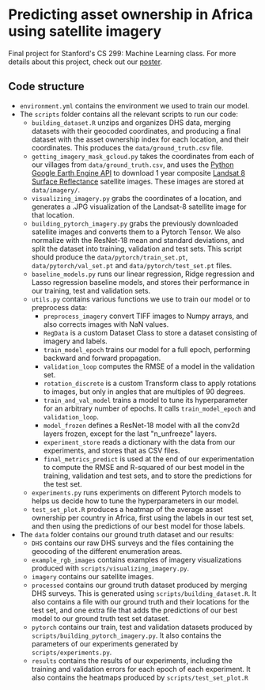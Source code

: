 # Predicting asset ownership in Africa using satellite imagery

Final project for Stanford's CS 299: Machine Learning class. For more details about this project, check out our [poster](/CS229_Poster.pdf).

## Code structure
* `environment.yml` contains the environment we used to train our model.
* The `scripts` folder contains all the relevant scripts to run our code:
  * `building_dataset.R` unzips and organizes DHS data, merging datasets with their geocoded coordinates, and producing a final dataset with the asset ownership index for each location, and their coordinates. This produces the `data/ground_truth.csv` file.
  * `getting_imagery_mask_gcloud.py` takes the coordinates from each of our villages from `data/ground_truth.csv`, and uses the [Python Google Earth Engine API](https://github.com/google/earthengine-api) to download 1 year composite [Landsat 8 Surface Reflectance](https://developers.google.com/earth-engine/datasets/catalog/LANDSAT_LC08_C01_T1_SR) satellite images. These images are stored at `data/imagery/`.
  * `visualizing_imagery.py` grabs the coordinates of a location, and generates a .JPG visualization of the Landsat-8 satellite image for that location.
  * `building_pytorch_imagery.py` grabs the previously downloaded satellite images and converts them to a Pytorch Tensor. We also normalize with the ResNet-18 mean and standard deviations, and split the dataset into training, validation and test sets. This script should produce the `data/pytorch/train_set.pt`, `data/pytorch/val_set.pt` and `data/pytorch/test_set.pt` files.
  * `baseline_models.py` runs our linear regression, Ridge regression and Lasso regression baseline models, and stores their performance in our training, test and validation sets.
  * `utils.py` contains various functions we use to train our model or to preprocess data:
    * `preprocess_imagery` convert TIFF images to Numpy arrays, and also corrects images with NaN values.
    * `RegData` is a custom Dataset Class to store a dataset consisting of imagery and labels.
    * `train_model_epoch` trains our model for a full epoch, performing backward and forward propagation.
    * `validation_loop` computes the RMSE of a model in the validation set.
    * `rotation_discrete` is a custom Transform class to apply rotations to images, but only in angles that are multiples of 90 degrees.
    * `train_and_val_model` trains a model to tune its hyperparameter for an arbitrary number of epochs. It calls `train_model_epoch` and `validation_loop`.
    * `model_frozen` defines a ResNet-18 model with all the conv2d layers frozen, except for the last "n_unfreeze" layers.
    * `experiment_store` reads a dictionary with the data from our experiments, and stores that as CSV files.
    * `final_metrics_predict` is used at the end of our experimentation to compute the RMSE and R-squared of our best model in the training, validation and test sets, and to store the predictions for the test set.
  * `experiments.py` runs experiments on different Pytorch models to helps us decide how to tune the hyperparameters in our model.
  * `test_set_plot.R` produces a heatmap of the average asset ownership per country in Africa, first using the labels in our test set, and then using the predictions of our best model for those labels.
* The `data` folder contains our ground truth dataset and our results:
  * `DHS` contains our raw DHS surveys and the files containing the geocoding of the different enumeration areas.
  * `example_rgb_images` contains examples of imagery visualizations produced with `scripts/visualizing_imagery.py`.
  * `imagery` contains our satellite images.
  * `processed` contains our ground truth dataset produced by merging DHS surveys. This is generated using `scripts/building_dataset.R`. It also contains a file with our ground truth and their locations for the test set, and one extra file that adds the predictions of our best model to our ground truth test set dataset.
  * `pytorch` contains our train, test and validation datasets produced by `scripts/building_pytorch_imagery.py`. It also contains the parameters of our experiments generated by `scripts/experiments.py`.
  * `results` contains the results of our experiments, including the training and validation errors for each epoch of each experiment. It also contains the heatmaps produced by `scripts/test_set_plot.R`
